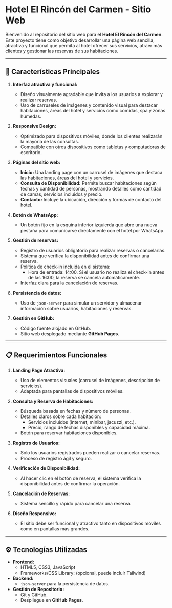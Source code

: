 
# Hotel El Rincón del Carmen - Sitio Web

Bienvenido al repositorio del sitio web para el **Hotel El Rincón del Carmen**. Este proyecto tiene como objetivo desarrollar una página web sencilla, atractiva y funcional que permita al hotel ofrecer sus servicios, atraer más clientes y gestionar las reservas de sus habitaciones.

---

## 🌟 **Características Principales**

1. **Interfaz atractiva y funcional:** 
   - Diseño visualmente agradable que invita a los usuarios a explorar y realizar reservas.
   - Uso de carruseles de imágenes y contenido visual para destacar habitaciones, áreas del hotel y servicios como comidas, spa y zonas húmedas.

2. **Responsive Design:**
   - Optimizado para dispositivos móviles, donde los clientes realizarán la mayoría de las consultas.
   - Compatible con otros dispositivos como tabletas y computadoras de escritorio.

3. **Páginas del sitio web:**
   - **Inicio:** Una landing page con un carrusel de imágenes que destaca las habitaciones, áreas del hotel y servicios.
   - **Consulta de Disponibilidad:** Permite buscar habitaciones según fechas y cantidad de personas, mostrando detalles como cantidad de camas, servicios incluidos y precio.
   - **Contacto:** Incluye la ubicación, dirección y formas de contacto del hotel.

4. **Botón de WhatsApp:**
   - Un botón fijo en la esquina inferior izquierda que abre una nueva pestaña para comunicarse directamente con el hotel por WhatsApp.

5. **Gestión de reservas:**
   - Registro de usuarios obligatorio para realizar reservas o cancelarlas.
   - Sistema que verifica la disponibilidad antes de confirmar una reserva.
   - Política de check-in incluida en el sistema: 
     - Hora de entrada: 14:00. Si el usuario no realiza el check-in antes de las 16:00, la reserva se cancela automáticamente.
   - Interfaz clara para la cancelación de reservas.

6. **Persistencia de datos:** 
   - Uso de `json-server` para simular un servidor y almacenar información sobre usuarios, habitaciones y reservas.

7. **Gestión en GitHub:** 
   - Código fuente alojado en GitHub.
   - Sitio web desplegado mediante **GitHub Pages**.

---

## 📋 **Requerimientos Funcionales**

1. **Landing Page Atractiva:**
   - Uso de elementos visuales (carrusel de imágenes, descripción de servicios).
   - Adaptada para pantallas de dispositivos móviles.

2. **Consulta y Reserva de Habitaciones:**
   - Búsqueda basada en fechas y número de personas.
   - Detalles claros sobre cada habitación: 
     - Servicios incluidos (internet, minibar, jacuzzi, etc.).
     - Precio, rango de fechas disponibles y capacidad máxima.
   - Botón para reservar habitaciones disponibles.

3. **Registro de Usuarios:**
   - Solo los usuarios registrados pueden realizar o cancelar reservas.
   - Proceso de registro ágil y seguro.

4. **Verificación de Disponibilidad:**
   - Al hacer clic en el botón de reserva, el sistema verifica la disponibilidad antes de confirmar la operación.

5. **Cancelación de Reservas:**
   - Sistema sencillo y rápido para cancelar una reserva.

6. **Diseño Responsivo:**
   - El sitio debe ser funcional y atractivo tanto en dispositivos móviles como en pantallas más grandes.

---

## ⚙️ **Tecnologías Utilizadas**

- **Frontend:**
  - HTML5, CSS3, JavaScript
  - Frameworks/CSS Library: (opcional, puede incluir Tailwind)
- **Backend:**
  - `json-server` para la persistencia de datos.
- **Gestión de Repositorio:**
  - Git y GitHub.
  - Despliegue en **GitHub Pages**.



